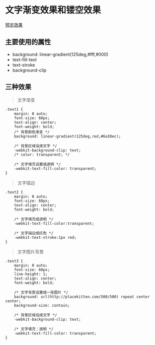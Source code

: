 # 文字渐变效果和镂空效果

[预览效果](https://htmlpreview.github.io/?https://github.com/Xudake/text-fill-color/blob/master/index.html)
## 主要使用的属性
+ background: linear-gradient(125deg,#fff,#000)
+ text-fill-text
+ text-stroke
+ background-clip

## 三种效果
>文字渐变
```
.text1 {
    margin: 0 auto;
    font-size: 60px;
    text-align: center;
    font-weight: bold;
    /* 背景颜色渐变 */
    background: linear-gradient(125deg,red,#6a38ec);

    /* 背景区域设成文字 */
    -webkit-background-clip: text;
    /* color: transparent; */

    /* 文字填充设置成透明 */
    -webkit-text-fill-color: transparent;
}
```
>文字描边
```
.text2 {
    margin: 0 auto;
    font-size: 60px;
    text-align: center;
    font-weight: bold;
    
    /* 文字填充成透明 */
    -webkit-text-fill-color:transparent;

    /* 文字描边成红色 */
    -webkit-text-stroke:1px red; 
}
```


>文字图片背景
```
.text3 {
    margin: 0 auto;
    font-size: 60px;
    line-height: 1;
    text-align: center;
    font-weight: bold;

    /* 文字背景设置成一张图片 */
    background: url(http://placekitten.com/500/500) repeat center center;
    background-size: contain;

    /* 背景区域设成文字 */
    -webkit-background-clip: text;

    /* 文字填充：透明 */
    -webkit-text-fill-color: transparent;
}
```

